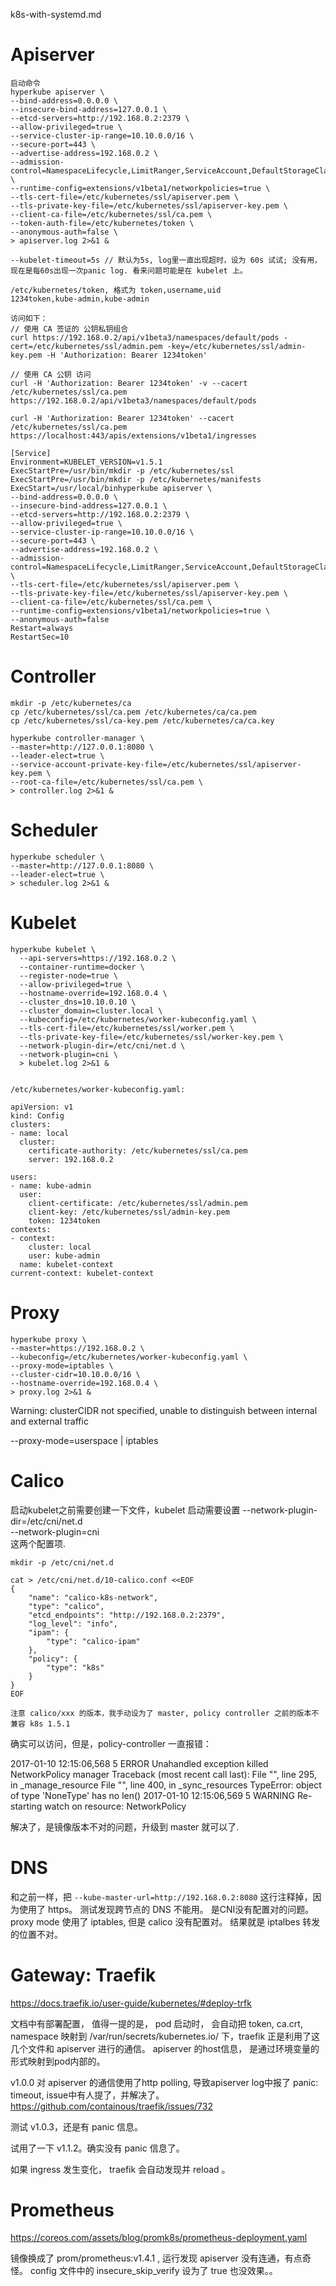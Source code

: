 k8s-with-systemd.md

# Apiserver

```
启动命令
hyperkube apiserver \
--bind-address=0.0.0.0 \
--insecure-bind-address=127.0.0.1 \
--etcd-servers=http://192.168.0.2:2379 \
--allow-privileged=true \
--service-cluster-ip-range=10.10.0.0/16 \
--secure-port=443 \
--advertise-address=192.168.0.2 \
--admission-control=NamespaceLifecycle,LimitRanger,ServiceAccount,DefaultStorageClass,ResourceQuota \
--runtime-config=extensions/v1beta1/networkpolicies=true \
--tls-cert-file=/etc/kubernetes/ssl/apiserver.pem \
--tls-private-key-file=/etc/kubernetes/ssl/apiserver-key.pem \
--client-ca-file=/etc/kubernetes/ssl/ca.pem \
--token-auth-file=/etc/kubernetes/token \
--anonymous-auth=false \
> apiserver.log 2>&1 &

--kubelet-timeout=5s // 默认为5s, log里一直出现超时，设为 60s 试试; 没有用，现在是每60s出现一次panic log. 看来问题可能是在 kubelet 上。

/etc/kubernetes/token, 格式为 token,username,uid
1234token,kube-admin,kube-admin

访问如下：
// 使用 CA 签证的 公钥私钥组合
curl https://192.168.0.2/api/v1beta3/namespaces/default/pods -cert=/etc/kubernetes/ssl/admin.pem -key=/etc/kubernetes/ssl/admin-key.pem -H 'Authorization: Bearer 1234token'

// 使用 CA 公钥 访问
curl -H 'Authorization: Bearer 1234token' -v --cacert /etc/kubernetes/ssl/ca.pem https://192.168.0.2/api/v1beta3/namespaces/default/pods

curl -H 'Authorization: Bearer 1234token' --cacert /etc/kubernetes/ssl/ca.pem https://localhost:443/apis/extensions/v1beta1/ingresses 

[Service]
Environment=KUBELET_VERSION=v1.5.1
ExecStartPre=/usr/bin/mkdir -p /etc/kubernetes/ssl
ExecStartPre=/usr/bin/mkdir -p /etc/kubernetes/manifests
ExecStart=/usr/local/binhyperkube apiserver \
--bind-address=0.0.0.0 \
--insecure-bind-address=127.0.0.1 \
--etcd-servers=http://192.168.0.2:2379 \
--allow-privileged=true \
--service-cluster-ip-range=10.10.0.0/16 \
--secure-port=443 \
--advertise-address=192.168.0.2 \
--admission-control=NamespaceLifecycle,LimitRanger,ServiceAccount,DefaultStorageClass,ResourceQuota \
--tls-cert-file=/etc/kubernetes/ssl/apiserver.pem \
--tls-private-key-file=/etc/kubernetes/ssl/apiserver-key.pem \
--client-ca-file=/etc/kubernetes/ssl/ca.pem \
--runtime-config=extensions/v1beta1/networkpolicies=true \
--anonymous-auth=false 
Restart=always
RestartSec=10
```

# Controller

```
mkdir -p /etc/kubernetes/ca
cp /etc/kubernetes/ssl/ca.pem /etc/kubernetes/ca/ca.pem
cp /etc/kubernetes/ssl/ca-key.pem /etc/kubernetes/ca/ca.key

hyperkube controller-manager \
--master=http://127.0.0.1:8080 \
--leader-elect=true \
--service-account-private-key-file=/etc/kubernetes/ssl/apiserver-key.pem \
--root-ca-file=/etc/kubernetes/ssl/ca.pem \
> controller.log 2>&1 &
```

# Scheduler

```
hyperkube scheduler \
--master=http://127.0.0.1:8080 \
--leader-elect=true \
> scheduler.log 2>&1 &
```

# Kubelet

```
hyperkube kubelet \
  --api-servers=https://192.168.0.2 \
  --container-runtime=docker \
  --register-node=true \
  --allow-privileged=true \
  --hostname-override=192.168.0.4 \
  --cluster_dns=10.10.0.10 \
  --cluster_domain=cluster.local \
  --kubeconfig=/etc/kubernetes/worker-kubeconfig.yaml \
  --tls-cert-file=/etc/kubernetes/ssl/worker.pem \
  --tls-private-key-file=/etc/kubernetes/ssl/worker-key.pem \
  --network-plugin-dir=/etc/cni/net.d \
  --network-plugin=cni \
  > kubelet.log 2>&1 &


/etc/kubernetes/worker-kubeconfig.yaml:

apiVersion: v1
kind: Config
clusters:
- name: local
  cluster:
    certificate-authority: /etc/kubernetes/ssl/ca.pem
    server: 192.168.0.2
    
users:
- name: kube-admin
  user:
    client-certificate: /etc/kubernetes/ssl/admin.pem
    client-key: /etc/kubernetes/ssl/admin-key.pem
    token: 1234token
contexts:
- context:
    cluster: local
    user: kube-admin
  name: kubelet-context
current-context: kubelet-context
```

# Proxy

```
hyperkube proxy \
--master=https://192.168.0.2 \
--kubeconfig=/etc/kubernetes/worker-kubeconfig.yaml \
--proxy-mode=iptables \
--cluster-cidr=10.10.0.0/16 \
--hostname-override=192.168.0.4 \
> proxy.log 2>&1 &
```

Warning: clusterCIDR not specified, unable to distinguish between internal and external traffic

--proxy-mode=userspace | iptables

# Calico

启动kubelet之前需要创建一下文件，kubelet 启动需要设置 
--network-plugin-dir=/etc/cni/net.d \
--network-plugin=cni \
这两个配置项.

```
mkdir -p /etc/cni/net.d

cat > /etc/cni/net.d/10-calico.conf <<EOF
{
    "name": "calico-k8s-network",
    "type": "calico",
    "etcd_endpoints": "http://192.168.0.2:2379",
    "log_level": "info",
    "ipam": {
        "type": "calico-ipam"
    },
    "policy": {
        "type": "k8s"
    }
}
EOF

注意 calico/xxx 的版本，我手动设为了 master, policy controller 之前的版本不兼容 k8s 1.5.1

```

确实可以访问，但是，policy-controller 一直报错：

2017-01-10 12:15:06,568 5 ERROR Unahandled exception killed NetworkPolicy manager
Traceback (most recent call last):
  File "<string>", line 295, in _manage_resource
  File "<string>", line 400, in _sync_resources
TypeError: object of type 'NoneType' has no len()
2017-01-10 12:15:06,569 5 WARNING Re-starting watch on resource: NetworkPolicy

解决了，是镜像版本不对的问题，升级到 master 就可以了.

# DNS

和之前一样，把 `--kube-master-url=http://192.168.0.2:8080` 这行注释掉，因为使用了 https。
测试发现跨节点的 DNS 不能用。 是CNI没有配置对的问题。proxy mode 使用了 iptables, 但是 calico 没有配置对。 结果就是 iptalbes 转发的位置不对。

# Gateway: Traefik

https://docs.traefik.io/user-guide/kubernetes/#deploy-trfk

文档中有部署配置， 值得一提的是， pod 启动时， 会自动把 token, ca.crt, namespace 映射到 /var/run/secrets/kubernetes.io/ 下，traefik 正是利用了这几个文件和 apiserver 进行的通信。 apiserver 的host信息， 是通过环境变量的形式映射到pod内部的。

v1.0.0 对 apiserver 的通信使用了http polling, 导致apiserver log中报了 panic: timeout, issue中有人提了，并解决了。 https://github.com/containous/traefik/issues/732

测试 v1.0.3，还是有 panic 信息。

试用了一下 v1.1.2。确实没有 panic 信息了。 

如果 ingress 发生变化， traefik 会自动发现并 reload 。

# Prometheus

https://coreos.com/assets/blog/promk8s/prometheus-deployment.yaml

镜像换成了 prom/prometheus:v1.4.1 , 运行发现 apiserver 没有连通，有点奇怪。
config 文件中的 insecure_skip_verify 设为了 true 也没效果。。
